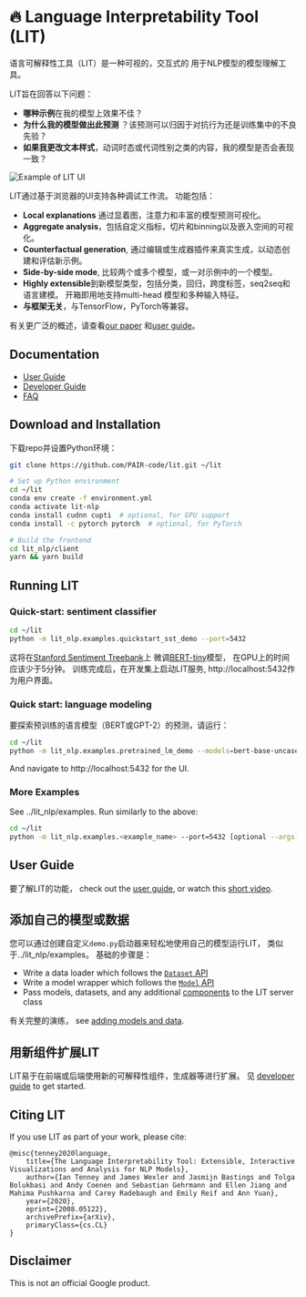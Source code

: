 # 🔥 Language Interpretability Tool (LIT)

语言可解释性工具（LIT）是一种可视的，交互式的
用于NLP模型的模型理解工具。

LIT旨在回答以下问题：
* **哪种示例**在我的模型上效果不佳？
* **为什么我的模型做出此预测** ？该预测可以归因于对抗行为还是训练集中的不良先验？
* **如果我更改文本样式**，动词时态或代词性别之类的内容，我的模型是否会表现一致？

![Example of LIT UI](docs/images/figure-1.png)

LIT通过基于浏览器的UI支持各种调试工作流。
功能包括：

* **Local explanations** 通过显着图，注意力和丰富的模型预测可视化。
* **Aggregate analysis**，包括自定义指标，切片和binning以及嵌入空间的可视化。
* **Counterfactual generation**, 通过编辑或生成器插件来真实生成，以动态创建和评估新示例。
* **Side-by-side mode**, 比较两个或多个模型，或一对示例中的一个模型。
* **Highly extensible**到新模型类型，包括分类，回归，跨度标签，seq2seq和语言建模。 开箱即用地支持multi-head 模型和多种输入特征。
* **与框架无关**，与TensorFlow，PyTorch等兼容。

有关更广泛的概述，请查看[our paper](https://arxiv.org/abs/2008.05122) 和[user guide](docs/user_guide.md)。

## Documentation
*   [User Guide](docs/user_guide.md)
*   [Developer Guide](docs/development.md)
*   [FAQ](docs/faq.md)

## Download and Installation

下载repo并设置Python环境：

```sh
git clone https://github.com/PAIR-code/lit.git ~/lit

# Set up Python environment
cd ~/lit
conda env create -f environment.yml
conda activate lit-nlp
conda install cudnn cupti  # optional, for GPU support
conda install -c pytorch pytorch  # optional, for PyTorch

# Build the frontend
cd lit_nlp/client
yarn && yarn build
```

## Running LIT

### Quick-start: sentiment classifier

```sh
cd ~/lit
python -m lit_nlp.examples.quickstart_sst_demo --port=5432
```

这将在[Stanford Sentiment Treebank](https://nlp.stanford.edu/sentiment/treebank.html)上
微调[BERT-tiny](https://arxiv.org/abs/1908.08962)模型， 
在GPU上的时间应该少于5分钟。 训练完成后，在开发集上启动LIT服务, 
http://localhost:5432作为用户界面。


### Quick start: language modeling

要探索预训练的语言模型（BERT或GPT-2）的预测，请运行：

```sh
cd ~/lit
python -m lit_nlp.examples.pretrained_lm_demo --models=bert-base-uncased --port=5432
```

And navigate to http://localhost:5432 for the UI.

### More Examples

See ../lit_nlp/examples. Run similarly to the above:

```sh
cd ~/lit
python -m lit_nlp.examples.<example_name> --port=5432 [optional --args]
```

## User Guide

要了解LIT的功能， check out the [user guide](docs/user_guide.md), or
watch this [short video](https://www.youtube.com/watch?v=j0OfBWFUqIE).

## 添加自己的模型或数据

您可以通过创建自定义`demo.py`启动器来轻松地使用自己的模型运行LIT，
类似于../lit_nlp/examples。 基础的步骤是：

*   Write a data loader which follows the
    [`Dataset` API](docs/python_api.md#datasets)
*   Write a model wrapper which follows the [`Model` API](docs/python_api.md#models)
*   Pass models, datasets, and any additional
    [components](docs/python_api.md#interpretation-components) to the LIT server class

有关完整的演练， see
[adding models and data](docs/python_api.md#adding-models-and-data).

## 用新组件扩展LIT

LIT易于在前端或后端使用新的可解释性组件，生成器等进行扩展。 见
[developer guide](docs/development.md) to get started.

## Citing LIT

If you use LIT as part of your work, please cite:

```
@misc{tenney2020language,
    title={The Language Interpretability Tool: Extensible, Interactive Visualizations and Analysis for NLP Models},
    author={Ian Tenney and James Wexler and Jasmijn Bastings and Tolga Bolukbasi and Andy Coenen and Sebastian Gehrmann and Ellen Jiang and Mahima Pushkarna and Carey Radebaugh and Emily Reif and Ann Yuan},
    year={2020},
    eprint={2008.05122},
    archivePrefix={arXiv},
    primaryClass={cs.CL}
}
```

## Disclaimer

This is not an official Google product.
